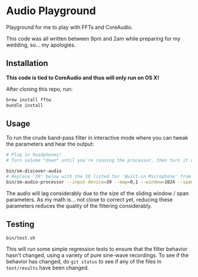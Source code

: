 # Audio Playground

Playground for me to play with FFTs and CoreAudio.

This code was all written between 9pm and 2am while preparing for my wedding, so...  my apologies.


## Installation

__This code is tied to CoreAudio and thus will only run on OS X!__

After cloning this repo, run:

```bash
brew install fftw
bundle install
```

## Usage

To run the crude band-pass filter in interactive mode where you can tweak the parameters and hear the output:

```bash
# Plug in headphones!
# Turn volume *down* until you're running the processor, then turn it up to taste!

bin/sm-discover-audio
# Replace '39' below with the ID listed for 'Built-in Microphone' from above:
bin/sm-audio-processor --input-device=39 --map=0,1 --window=1024 --span=2 --mode=interactive
```

The audio will lag considerably due to the size of the sliding window / span parameters.  As my math is... not close to correct yet, reducing these parameters reduces the quality of the filtering considerably.


## Testing

```bash
bin/test.sh
```

This will run some simple regression tests to ensure that the filter behavior hasn't changed, using a variety of pure sine-wave recordings.  To see if the behavior has changed, do `git status` to see if any of the files in `test/results` have been changed.
